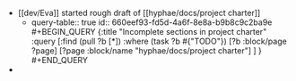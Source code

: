 - [[dev/Eva]] started rough draft of [[hyphae/docs/project charter]]
	- query-table:: true
	  id:: 660eef93-fd5d-4a6f-8e8a-b9b8c9c2ba9e
	  #+BEGIN_QUERY
	  {:title "Incomplete sections in project charter"
	   :query [:find (pull ?b [*])
	      :where
	          (task ?b #{"TODO"})
	          [?b :block/page ?page]
	          [?page :block/name "hyphae/docs/project charter"]
	      ]
	  }
	  #+END_QUERY
-